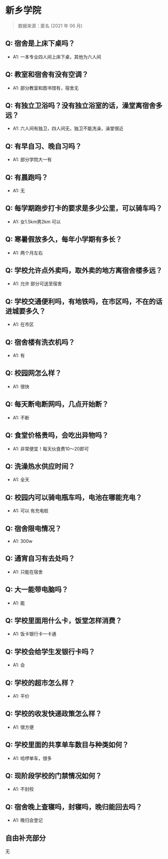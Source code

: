 # 新乡学院

> 数据来源：匿名 (2021 年 06 月)

## Q: 宿舍是上床下桌吗？

- A1: 一本专业四人间上床下桌，其他为六人间

## Q: 教室和宿舍有没有空调？

- A1: 部分教室和图书馆有，宿舍无

## Q: 有独立卫浴吗？没有独立浴室的话，澡堂离宿舍多远？

- A1: 六人间有独卫，四人间无，独卫不能洗澡，澡堂很近

## Q: 有早自习、晚自习吗？

- A1: 部分学院大一有

## Q: 有晨跑吗？

- A1: 无

## Q: 每学期跑步打卡的要求是多少公里，可以骑车吗？

- A1: 女1.5km男2km 可以

## Q: 寒暑假放多久，每年小学期有多长？

- A1: 两个月左右

## Q: 学校允许点外卖吗，取外卖的地方离宿舍楼多远？

- A1: 允许 部分可送至宿舍

## Q: 学校交通便利吗，有地铁吗，在市区吗，不在的话进城要多久？

- A1: 在市区

## Q: 宿舍楼有洗衣机吗？

- A1: 有

## Q: 校园网怎么样？

- A1: 很快

## Q: 每天断电断网吗，几点开始断？

- A1: 不断

## Q: 食堂价格贵吗，会吃出异物吗？

- A1: 非常便宜！每天伙食费10～20即可

## Q: 洗澡热水供应时间？

- A1: 全天

## Q: 校园内可以骑电瓶车吗，电池在哪能充电？

- A1: 可以 有充电桩

## Q: 宿舍限电情况？

- A1: 300w

## Q: 通宵自习有去处吗？

- A1: 只能在宿舍

## Q: 大一能带电脑吗？

- A1: 能

## Q: 学校里面用什么卡，饭堂怎样消费？

- A1: 饭卡银行卡一卡通

## Q: 学校会给学生发银行卡吗？

- A1: 会

## Q: 学校的超市怎么样？

- A1: 平价

## Q: 学校的收发快递政策怎么样？

- A1: 很方便

## Q: 学校里面的共享单车数目与种类如何？

- A1: 哈啰单车，很多

## Q: 现阶段学校的门禁情况如何？

- A1: 不封校

## Q: 宿舍晚上查寝吗，封寝吗，晚归能回去吗？

- A1: 晚归会登记

## 自由补充部分

无